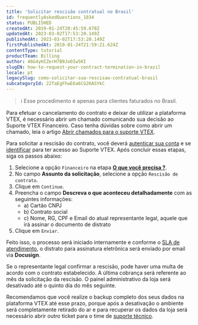 ```yaml
---
title: 'Solicitar rescisão contratual no Brasil'
id: frequentlyAskedQuestions_1834
status: PUBLISHED
createdAt: 2019-01-24T20:45:59.670Z
updatedAt: 2023-03-02T17:53:20.149Z
publishedAt: 2023-03-02T17:53:20.149Z
firstPublishedAt: 2019-01-24T21:59:21.624Z
contentType: tutorial
productTeam: Billing
author: 46G4yHIZerH7B9Jo0Iw5KI
slugEN: how-to-request-your-contract-termination-in-brazil
locale: pt
legacySlug: como-solicitar-sua-rescisao-contratual-brasil
subcategoryId: 22TaEgFhwE6a6CG2KASYkC
---
```


>ℹ️ Esse procedimento é apenas para clientes faturados no Brasil.

Para efetuar o cancelamento do contrato e deixar de utilizar a plataforma VTEX, é necessário abrir um chamado comunicando sua decisão ao Suporte VTEX Financeiro. Caso tenha dúvidas sobre como abrir um chamado, leia o artigo [Abrir chamados para o suporte VTEX](https://help.vtex.com/pt/tutorial/abrir-chamados-para-o-suporte-vtex--16yOEqpO32UQYygSmMSSAM).

Para solicitar a rescisão do contrato, você deverá [autenticar sua conta](https://help.vtex.com/pt/tutorial/abrir-chamados-para-o-suporte-vtex--16yOEqpO32UQYygSmMSSAM#1-autenticar-sua-conta) e se [identificar](https://help.vtex.com/pt/tutorial/abrir-chamados-para-o-suporte-vtex--16yOEqpO32UQYygSmMSSAM#2-vamos-comecar) para ter acesso ao Suporte VTEX. Após concluir essas etapas, siga os passos abaixo:

1. Selecione a opção `Financeiro` na etapa **[O que você precisa ?](https://help.vtex.com/pt/tutorial/abrir-chamados-para-o-suporte-vtex--16yOEqpO32UQYygSmMSSAM#3-o-que-voce-precisa)**.
2. No campo **Assunto da solicitação**, selecione a opção `Rescisão de contrato`.
3. Clique em `Continue`.
4. Preencha o campo **Descreva o que aconteceu detalhadamente** com as seguintes informações:
   * a) Cartão CNPJ
   * b) Contrato social
   * c) Nome, RG, CPF e Email do atual representante legal, aquele que irá assinar o documento de distrato
5. Clique em `Enviar`.

Feito isso, o processo será iniciado internamente e conforme o [SLA de atendimento](https://help.vtex.com/pt/faq/suporte-vtex-brasil--5q861sTw1n7H2BENOu7ls9#disponibilidade-e-sla-de-atendimento), o distrato para assinatura eletrônica será enviado por email via **Docusign**.

Se o representante legal confirmar a rescisão, pode haver uma multa de acordo com o contrato estabelecido. A última cobrança será referente ao mês da solicitação da rescisão. O painel administrativo da loja será desativado até o quinto dia do mês seguinte. 

Recomendamos que você realize o backup completo dos seus dados na plataforma VTEX até esse prazo, porque após a desativação o ambiente será completamente retirado do ar e para recuperar os dados da loja será necessário abrir outro ticket para o time de [suporte técnico](https://help.vtex.com/pt/tutorial/abrir-chamados-para-o-suporte-vtex--16yOEqpO32UQYygSmMSSAM#tecnico).

